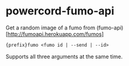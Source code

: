 # powercord-fumo-api

Get a random image of a fumo from (fumo-api)[http://fumoapi.herokuapp.com/fumos]

```txt
{prefix}fumo <fumo id | --send | --id>
```
Supports all three arguments at the same time.
